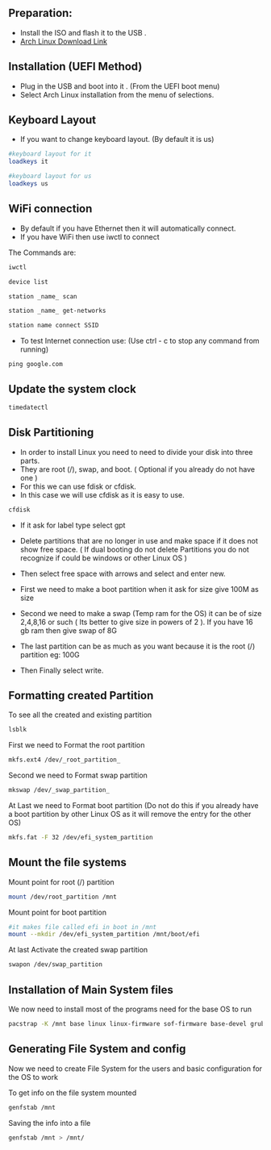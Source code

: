 ## Preparation:

* Install the ISO and flash it to the USB .
* [Arch Linux Download Link](https://archlinux.org/download/)

## Installation (UEFI Method)

* Plug in the USB and boot into it . (From the UEFI boot menu)
* Select Arch Linux installation from the menu of selections.

## Keyboard Layout

* If you want to change keyboard layout. (By default it is us)

```bash
#keyboard layout for it
loadkeys it

#keyboard layout for us
loadkeys us
```

## WiFi connection  

* By default if you have Ethernet then it will automatically connect.
* If you have WiFi then use iwctl to connect

The Commands are:

```bash
iwctl
```

```bash
device list
```

```bash
station _name_ scan
```

```bash
station _name_ get-networks
```

```bash
station name connect SSID
```

* To test Internet connection use: (Use ctrl - c to stop any command from running)

```
ping google.com
```

## Update the system clock

```bash
timedatectl
```
## Disk Partitioning 

* In order to install Linux you need to need to divide your disk into three parts.
* They are root (/), swap, and boot. ( Optional if you already do not  have one )
* For this we can use fdisk or cfdisk. 
* In this case we will use cfdisk as it is easy to use.

```bash
cfdisk
```

* If it ask for label type select gpt
* Delete partitions that are no longer in use and make space if it does not show free space. ( If dual booting do not delete Partitions you do not recognize if could be windows or other Linux OS )
* Then select free space  with arrows and select and enter new.

* First we need to make a boot partition when it ask for size give 100M as size
* Second we need to make a swap (Temp ram for the OS) it can be of size  2,4,8,16 or such ( Its better to give size in powers of 2 ). If you have 16 gb ram then give swap of 8G
* The last partition can  be as much as you want because it is the root (/) partition 
  eg: 100G
* Then Finally select write.
  
## Formatting created Partition

To see all the created and existing partition

```bash
lsblk
```

First we need  to Format the root partition 

```bash
mkfs.ext4 /dev/_root_partition_
```

Second we need to Format swap partition 

```bash
mkswap /dev/_swap_partition_
```

At Last we need to Format boot partition (Do not do this if you already have a boot partition by other Linux OS as it will remove the entry for the other OS)

```bash
mkfs.fat -F 32 /dev/efi_system_partition
```

## Mount the file systems

Mount point for root (/) partition 

```bash
mount /dev/root_partition /mnt
```

Mount point for boot partition

```bash
#it makes file called efi in boot in /mnt 
mount --mkdir /dev/efi_system_partition /mnt/boot/efi
```

At last Activate the created swap partition 

```bash
swapon /dev/swap_partition
```

## Installation of Main System files

We  now need to install most of the programs need for the base OS to run 

```bash
pacstrap -K /mnt base linux linux-firmware sof-firmware base-devel grub efibootmgr nano networkmanager 
```

## Generating File System and config

Now we need to create File System for the users and basic configuration for the OS to work 

To get info on the file system mounted  

```bash
genfstab /mnt
```

Saving the info into a file

```bash
genfstab /mnt > /mnt/
```